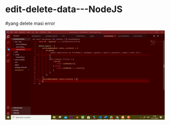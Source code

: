 # edit-delete-data---NodeJS
#yang delete masi error 

![Alt Text](https://github.com/nurisarahmi28/edit-delete-data---NodeJS/blob/main/user%20service%20(deldit).JPG)
